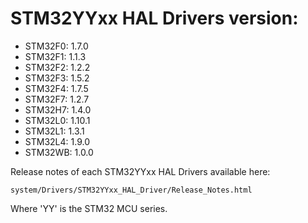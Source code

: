 # STM32YYxx HAL Drivers version:

  * STM32F0: 1.7.0
  * STM32F1: 1.1.3
  * STM32F2: 1.2.2
  * STM32F3: 1.5.2
  * STM32F4: 1.7.5
  * STM32F7: 1.2.7
  * STM32H7: 1.4.0
  * STM32L0: 1.10.1
  * STM32L1: 1.3.1
  * STM32L4: 1.9.0
  * STM32WB: 1.0.0

Release notes of each STM32YYxx HAL Drivers available here:

`system/Drivers/STM32YYxx_HAL_Driver/Release_Notes.html`

Where 'YY' is the STM32 MCU series.
